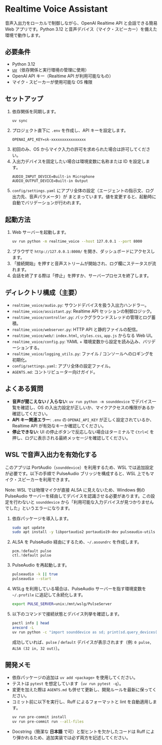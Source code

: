 # Realtime Voice Assistant

音声入出力をローカルで制御しながら、OpenAI Realtime API と会話できる簡易 Web アプリです。Python 3.12 と音声デバイス（マイク・スピーカー）を備えた環境で動作します。

## 必要条件
- Python 3.12
- [uv](https://github.com/astral-sh/uv)（依存関係と実行環境の管理に使用）
- OpenAI API キー（Realtime API が利用可能なもの）
- マイク・スピーカーが使用可能な OS 権限

## セットアップ
1. 依存関係を同期します。
   ```bash
   uv sync
   ```
2. プロジェクト直下に `.env` を作成し、API キーを設定します。
   ```env
   OPENAI_API_KEY=sk-xxxxxxxxxxxxxxxx
   ```
3. 初回のみ、OS からマイク入力の許可を求められた場合は許可してください。
4. 入出力デバイスを固定したい場合は環境変数に名称または ID を設定します。
   ```env
   AUDIO_INPUT_DEVICE=Built-in Microphone
   AUDIO_OUTPUT_DEVICE=Built-in Output
   ```
5. `config/settings.yaml` にアプリ全体の設定（エージェントの指示文、ログ出力先、音声パラメータ）が
   まとまっています。値を変更すると、起動時に自動でバリデーションが行われます。

## 起動方法
1. Web サーバーを起動します。
   ```bash
   uv run python -m realtime_voice --host 127.0.0.1 --port 8000
   ```
2. ブラウザで `http://127.0.0.1:8000/` を開き、ダッシュボードにアクセスします。
3. 「接続開始」を押すと音声ストリームが開始され、ログ欄にステータスが流れます。
4. 会話を終了する際は「停止」を押すか、サーバープロセスを終了します。

## ディレクトリ構成（主要）
- `realtime_voice/audio.py`: サウンドデバイスを扱う入出力ハンドラー。
- `realtime_voice/assistant.py`: Realtime API セッションの制御ロジック。
- `realtime_voice/controller.py`: バックグラウンドスレッドの管理とログ蓄積。
- `realtime_voice/webserver.py`: HTTP API と静的ファイルの配信。
- `realtime_voice/web/`: `index.html`, `styles.css`, `app.js` からなる Web UI。
- `realtime_voice/config.py`: YAML + 環境変数から設定を読み込み、バリデーションする。
- `realtime_voice/logging_utils.py`: ファイル / コンソールへのロギングを初期化。
- `config/settings.yaml`: アプリ全体の設定ファイル。
- `AGENTS.md`: コントリビューター向けガイド。

## よくある質問
- **音声が聞こえない / 入らない**: `uv run python -m sounddevice` でデバイス一覧を確認し、OS の入出力設定が正しいか、マイクアクセスの権限があるか確認してください。
- **API キー関連エラー**: `.env` の `OPENAI_API_KEY` が正しく設定されているか、Realtime API が有効なキーか確認してください。
- **停止できない**: UI の停止ボタンで反応しない場合はターミナルで `Ctrl+C` を押し、ログに表示される最終メッセージを確認してください。

## WSL で音声入出力を有効化する
このアプリは PortAudio（`sounddevice`）を利用するため、WSL では追加設定が必要です。以下の手順で PulseAudio ブリッジを構成すると、WSL 上でもマイク・スピーカーを利用できます。

Note: WSL では物理マイクが直接 ALSA に見えないため、Windows 側の PulseAudio サーバーを経由してデバイスを認識させる必要があります。この設定を行わないと `sounddevice` から「利用可能な入力デバイスが見つかりませんでした」というエラーになります。

1. 依存パッケージを導入します。
   ```bash
   sudo apt update
   sudo apt install -y libportaudio2 portaudio19-dev pulseaudio-utils alsa-utils libasound2 libasound2-plugins
   ```
2. ALSA を PulseAudio 経由にするため、`~/.asoundrc` を作成します。
   ```
   pcm.!default pulse
   ctl.!default pulse
   ```
3. PulseAudio を再起動します。
   ```bash
   pulseaudio -k || true
   pulseaudio --start
   ```
4. WSLg を利用している場合は、PulseAudio サーバーを指す環境変数を `~/.profile` に追記して永続化します。
   ```bash
   export PULSE_SERVER=unix:/mnt/wslg/PulseServer
   ```
5. 以下のコマンドで接続状態とデバイス列挙を確認します。
   ```bash
   pactl info | head
   arecord -L
   uv run python -c "import sounddevice as sd; print(sd.query_devices())"
   ```

   成功していれば、`pulse` / `default` デバイスが表示されます（例: `0 pulse, ALSA (32 in, 32 out)`）。

## 開発メモ
- 依存パッケージの追加は `uv add <package>` を使用してください。
- テストは `pytest` を想定しています（`uv run pytest -q`）。
- 変更を加えた際は `AGENTS.md` も併せて更新し、開発ルールを最新に保ってください。
- コミット前に以下を実行し、Ruff によるフォーマットと lint を自動適用します。
  ```bash
  uv run pre-commit install
  uv run pre-commit run --all-files
  ```
- Docstring（簡潔な **日本語** で可）と型ヒントを欠かしたコードは Ruff により弾かれるため、追加実装では必ず両方を記述してください。
